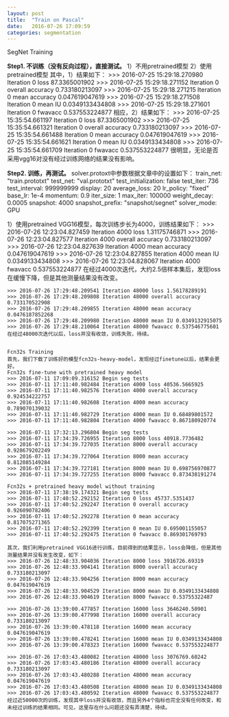 ```yaml
---
layout: post
title:  "Train on Pascal"
date:   2016-07-26 17:09:59
categories: segmentation
---
```


SegNet Training

**Step1. 不训练（没有反向过程），直接测试。**
1）不用pretrained模型
2）使用pretrained模型
其中，1）结果如下：
	>>> 2016-07-25 15:29:18.270980 Iteration 0 loss 87.3365001902
	>>> 2016-07-25 15:29:18.271152 Iteration 0 overall accuracy 0.733180213097
	>>> 2016-07-25 15:29:18.271215 Iteration 0 mean accuracy 0.047619047619
	>>> 2016-07-25 15:29:18.271508 Iteration 0 mean IU 0.0349133434808
	>>> 2016-07-25 15:29:18.271601 Iteration 0 fwavacc 0.537553224877
相应，2）结果如下：
	>>> 2016-07-25 15:35:54.661197 Iteration 0 loss 87.3365001902
	>>> 2016-07-25 15:35:54.661321 Iteration 0 overall accuracy 0.733180213097
	>>> 2016-07-25 15:35:54.661488 Iteration 0 mean accuracy 0.047619047619
	>>> 2016-07-25 15:35:54.661621 Iteration 0 mean IU 0.0349133434808
	>>> 2016-07-25 15:35:54.661709 Iteration 0 fwavacc 0.537553224877
很明显，无论是否采用vgg16对没有经过训练网络的结果没有影响。
    
**Step2. 训练，再测试。**
solver.protoxt中参数根据文章中的设置如下：
train_net: "train.prototxt"
test_net: "val.prototxt"
test_initialization: false
test_iter: 736
test_interval: 999999999
display: 20
average_loss: 20
lr_policy: "fixed"
base_lr: 1e-4
momentum: 0.9
iter_size: 1 
max_iter: 100000
weight_decay: 0.0005
snapshot: 4000
snapshot_prefix: "snapshot/segnet"
solver_mode: GPU
    
1）使用pretrained VGG16模型，每次训练步长为4000，训练结果如下：
	>>> 2016-07-26 12:23:04.827459 Iteration 4000 loss 1.31175746871
	>>> 2016-07-26 12:23:04.827577 Iteration 4000 overall accuracy 0.733180213097
	>>> 2016-07-26 12:23:04.827639 Iteration 4000 mean accuracy 0.047619047619
	>>> 2016-07-26 12:23:04.827855 Iteration 4000 mean IU 0.0349133434808
	>>> 2016-07-26 12:23:04.828067 Iteration 4000 fwavacc 0.537553224877
在经过4000次迭代，大约2.5倍样本集后，发现loss在缓慢下降，但是其他测量结果没有改变。

	>>> 2016-07-26 17:29:48.209541 Iteration 48000 loss 1.56178289191
	>>> 2016-07-26 17:29:48.209808 Iteration 48000 overall accuracy 0.733170522908
	>>> 2016-07-26 17:29:48.209855 Iteration 48000 mean accuracy 0.0476187852268
	>>> 2016-07-26 17:29:48.209980 Iteration 48000 mean IU 0.0349132915075
	>>> 2016-07-26 17:29:48.210064 Iteration 48000 fwavacc 0.537546775601
    在经过48000次迭代以后，loss并没有收敛，训练失败，待续。


	Fcn32s Training
	首先，我们下载了训练好的模型fcn32s-heavy-model，发现经过finetune以后，结果会更好。
	Fcn32s fine-tune with pretrained heavy model 
	>>> 2016-07-11 17:09:09.316152 Begin seg tests
	>>> 2016-07-11 17:11:40.982484 Iteration 4000 loss 40536.5665925
	>>> 2016-07-11 17:11:40.982576 Iteration 4000 overall accuracy 0.924534222757
	>>> 2016-07-11 17:11:40.982608 Iteration 4000 mean accuracy 0.789070139032
	>>> 2016-07-11 17:11:40.982729 Iteration 4000 mean IU 0.68489801572
	>>> 2016-07-11 17:11:40.982804 Iteration 4000 fwavacc 0.867180920774

	>>> 2016-07-11 17:32:13.296804 Begin seg tests
	>>> 2016-07-11 17:34:39.726955 Iteration 8000 loss 40918.7736482
	>>> 2016-07-11 17:34:39.727035 Iteration 8000 overall accuracy 0.928679202249
	>>> 2016-07-11 17:34:39.727064 Iteration 8000 mean accuracy 0.812085149284
	>>> 2016-07-11 17:34:39.727181 Iteration 8000 mean IU 0.698756970877
	>>> 2016-07-11 17:34:39.727255 Iteration 8000 fwavacc 0.873438191274

	Fcn32s + pretrained heavy model without training
	>>> 2016-07-11 17:38:19.174321 Begin seg tests
	>>> 2016-07-11 17:40:52.292152 Iteration 0 loss 45737.5351437
	>>> 2016-07-11 17:40:52.292247 Iteration 0 overall accuracy 0.926090782406
	>>> 2016-07-11 17:40:52.292278 Iteration 0 mean accuracy 0.817075271365
	>>> 2016-07-11 17:40:52.292399 Iteration 0 mean IU 0.695001155057
	>>> 2016-07-11 17:40:52.292475 Iteration 0 fwavacc 0.869301769793

	其次，我们利用pretrained VGG16进行训练，目前得到的结果显示，loss会降低，但是其他测量结果并没有发生改变，如下：
	>>> 2016-07-26 12:48:33.904036 Iteration 8000 loss 3916726.69319
	>>> 2016-07-26 12:48:33.904141 Iteration 8000 overall accuracy 0.733180213097
	>>> 2016-07-26 12:48:33.904256 Iteration 8000 mean accuracy 0.047619047619
	>>> 2016-07-26 12:48:33.904529 Iteration 8000 mean IU 0.0349133434808
	>>> 2016-07-26 12:48:33.904619 Iteration 8000 fwavacc 0.53755322487

	>>> 2016-07-26 13:39:00.477857 Iteration 16000 loss 3646240.50901
	>>> 2016-07-26 13:39:00.477998 Iteration 16000 overall accuracy 0.733180213097
	>>> 2016-07-26 13:39:00.478118 Iteration 16000 mean accuracy 0.047619047619
	>>> 2016-07-26 13:39:00.478241 Iteration 16000 mean IU 0.0349133434808
	>>> 2016-07-26 13:39:00.478323 Iteration 16000 fwavacc 0.537553224877

	>>> 2016-07-26 17:03:43.480082 Iteration 48000 loss 3076769.60242
	>>> 2016-07-26 17:03:43.480186 Iteration 48000 overall accuracy 0.733180213097
	>>> 2016-07-26 17:03:43.480288 Iteration 48000 mean accuracy 0.047619047619
	>>> 2016-07-26 17:03:43.480508 Iteration 48000 mean IU 0.0349133434808
	>>> 2016-07-26 17:03:43.480592 Iteration 48000 fwavacc 0.537553224877
	经过近50000次的训练，发现其中loss并没有收敛，而且另外4个指标也完全没有任何改变，和未经过训练的结果相同。可见，这里存在什么问题还没有弄清楚，待续。
	

